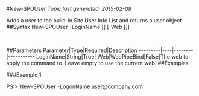 #New-SPOUser
*Topic last generated: 2015-02-08*

Adds a user to the build-in Site User Info List and returns a user object
##Syntax
    New-SPOUser -LoginName [<String>] [-Web [<WebPipeBind>]]

&nbsp;

##Parameters
Parameter|Type|Required|Description
---------|----|--------|-----------
LoginName|String|True|
Web|WebPipeBind|False|The web to apply the command to. Leave empty to use the current web.
##Examples

###Example 1
    
PS:> New-SPOUser -LogonName user@company.com


